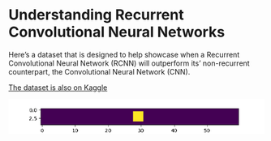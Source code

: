 # Understanding Recurrent Convolutional Neural Networks
Here’s a dataset that is designed to help showcase when a Recurrent Convolutional Neural Network (RCNN) will outperform its’ non-recurrent counterpart, the Convolutional Neural Network (CNN).

[The dataset is also on Kaggle](https://www.kaggle.com/zackakil/sliding-square-rcnn-toy-dataset)

![the data](images/box.gif)
